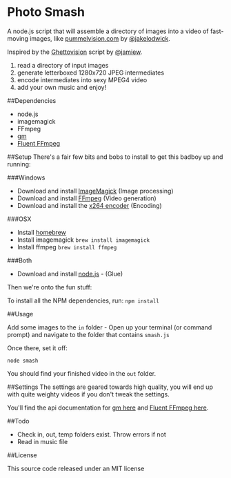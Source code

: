 # Photo Smash

A node.js script that  will assemble a directory of images into a video of fast-moving images, like [pummelvision.com](http://pummelvision.com) by [@jakelodwick](https://github.com/jakelodwick).

Inspired by the [Ghettovision](https://github.com/jamiew/ghettovision) script by [@jamiew](https://github.com/jamiew).

1. read a directory of input images
2. generate letterboxed 1280x720 JPEG intermediates
3. encode intermediates into sexy MPEG4 video
4. add your own music and enjoy!

##Dependencies

- node.js
- imagemagick
- FFmpeg
- [gm](https://github.com/aheckmann/gm)
- [Fluent FFmpeg](https://github.com/fluent-ffmpeg/node-fluent-ffmpeg)

##Setup
There's a fair few bits and bobs to install to get this badboy up and running:

###Windows

- Download and install [ImageMagick](http://www.imagemagick.org/) (Image processing)
- Download and install [FFmpeg](http://www.ffmpeg.org/) (Video generation)
- Download and install the [x264 encoder](http://www.videolan.org/developers/x264.html) (Encoding)


###OSX
- Install [homebrew](http://brew.sh/)
- Install imagemagick `brew install imagemagick`
- Install ffmpeg `brew install ffmpeg`

###Both
- Download and install [node.js](http://nodejs.org/) - (Glue)

Then we're onto the fun stuff:

To install all the NPM dependencies, run:
`npm install`

##Usage

Add some images to the `in` folder - Open up your terminal (or command prompt) and navigate to the folder that contains `smash.js`

Once there, set it off:

`node smash`

You should find your finished video in the `out` folder.

##Settings
The settings are geared towards high quality, you will end up with quite weighty videos if you don't tweak the settings.

You'll find the api documentation for [gm here](https://github.com/aheckmann/gm#basic-usage) and [Fluent FFmpeg here](https://github.com/fluent-ffmpeg/node-fluent-ffmpeg#supplying-ffmpeg-options).


##Todo
- Check in, out, temp folders exist. Throw errors if not
- Read in music file

##License

This source code released under an MIT license
